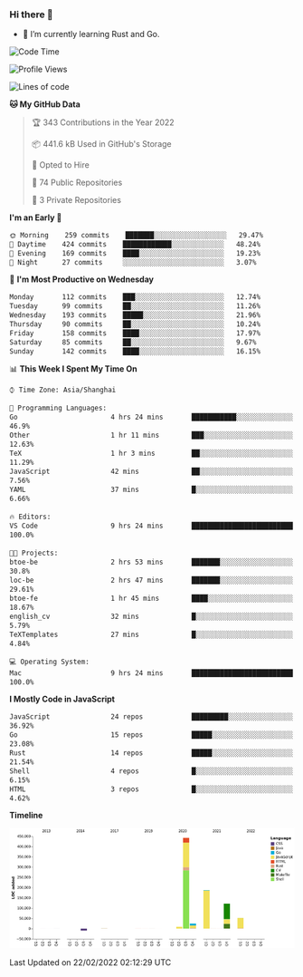 ### Hi there 👋

- 🌱 I’m currently learning Rust and Go.

<!--START_SECTION:waka-->
![Code Time](http://img.shields.io/badge/Code%20Time-251%20hrs%2031%20mins-blue)

![Profile Views](http://img.shields.io/badge/Profile%20Views-0-blue)

![Lines of code](https://img.shields.io/badge/From%20Hello%20World%20I%27ve%20Written-834%20Thousand%20lines%20of%20code-blue)

**🐱 My GitHub Data** 

> 🏆 343 Contributions in the Year 2022
 > 
> 📦 441.6 kB Used in GitHub's Storage 
 > 
> 💼 Opted to Hire
 > 
> 📜 74 Public Repositories 
 > 
> 🔑 3 Private Repositories  
 > 
**I'm an Early 🐤** 

```text
🌞 Morning    259 commits    ███████░░░░░░░░░░░░░░░░░░   29.47% 
🌆 Daytime    424 commits    ████████████░░░░░░░░░░░░░   48.24% 
🌃 Evening    169 commits    ████░░░░░░░░░░░░░░░░░░░░░   19.23% 
🌙 Night      27 commits     ░░░░░░░░░░░░░░░░░░░░░░░░░   3.07%

```
📅 **I'm Most Productive on Wednesday** 

```text
Monday       112 commits    ███░░░░░░░░░░░░░░░░░░░░░░   12.74% 
Tuesday      99 commits     ██░░░░░░░░░░░░░░░░░░░░░░░   11.26% 
Wednesday    193 commits    █████░░░░░░░░░░░░░░░░░░░░   21.96% 
Thursday     90 commits     ██░░░░░░░░░░░░░░░░░░░░░░░   10.24% 
Friday       158 commits    ████░░░░░░░░░░░░░░░░░░░░░   17.97% 
Saturday     85 commits     ██░░░░░░░░░░░░░░░░░░░░░░░   9.67% 
Sunday       142 commits    ████░░░░░░░░░░░░░░░░░░░░░   16.15%

```


📊 **This Week I Spent My Time On** 

```text
⌚︎ Time Zone: Asia/Shanghai

💬 Programming Languages: 
Go                       4 hrs 24 mins       ███████████░░░░░░░░░░░░░░   46.9% 
Other                    1 hr 11 mins        ███░░░░░░░░░░░░░░░░░░░░░░   12.63% 
TeX                      1 hr 3 mins         ██░░░░░░░░░░░░░░░░░░░░░░░   11.29% 
JavaScript               42 mins             ██░░░░░░░░░░░░░░░░░░░░░░░   7.56% 
YAML                     37 mins             █░░░░░░░░░░░░░░░░░░░░░░░░   6.66%

🔥 Editors: 
VS Code                  9 hrs 24 mins       █████████████████████████   100.0%

🐱‍💻 Projects: 
btoe-be                  2 hrs 53 mins       ███████░░░░░░░░░░░░░░░░░░   30.8% 
loc-be                   2 hrs 47 mins       ███████░░░░░░░░░░░░░░░░░░   29.61% 
btoe-fe                  1 hr 45 mins        ████░░░░░░░░░░░░░░░░░░░░░   18.67% 
english_cv               32 mins             █░░░░░░░░░░░░░░░░░░░░░░░░   5.79% 
TeXTemplates             27 mins             █░░░░░░░░░░░░░░░░░░░░░░░░   4.84%

💻 Operating System: 
Mac                      9 hrs 24 mins       █████████████████████████   100.0%

```

**I Mostly Code in JavaScript** 

```text
JavaScript               24 repos            █████████░░░░░░░░░░░░░░░░   36.92% 
Go                       15 repos            █████░░░░░░░░░░░░░░░░░░░░   23.08% 
Rust                     14 repos            █████░░░░░░░░░░░░░░░░░░░░   21.54% 
Shell                    4 repos             █░░░░░░░░░░░░░░░░░░░░░░░░   6.15% 
HTML                     3 repos             █░░░░░░░░░░░░░░░░░░░░░░░░   4.62%

```


**Timeline**

![Chart not found](https://raw.githubusercontent.com/elton/elton/main/charts/bar_graph.png) 


 Last Updated on 22/02/2022 02:12:29 UTC
<!--END_SECTION:waka-->

<!--
**elton/elton** is a ✨ _special_ ✨ repository because its `README.md` (this file) appears on your GitHub profile.

Here are some ideas to get you started:

- 🔭 I’m currently working on ...
- 🌱 I’m currently learning ...
- 👯 I’m looking to collaborate on ...
- 🤔 I’m looking for help with ...
- 💬 Ask me about ...
- 📫 How to reach me: ...
- 😄 Pronouns: ...
- ⚡ Fun fact: ...
-->
